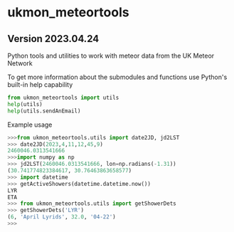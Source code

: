 # ukmon_meteortools
## Version 2023.04.24

Python tools and utilities to work with meteor data from the UK Meteor Network

To get more information about the submodules and functions use Python's built-in help capability

``` python
from ukmon_meteortools import utils
help(utils)
help(utils.sendAnEmail)
```

Example usage 
```python
>>>from ukmon_meteortools.utils import date2JD, jd2LST
>>> date2JD(2023,4,11,12,45,9)
2460046.0313541666
>>>import numpy as np
>>> jd2LST(2460046.0313541666, lon=np.radians(-1.31))
(30.741774823384617, 30.76463863658577)
>>> import datetime
>>> getActiveShowers(datetime.datetime.now())
LYR
ETA
>>> from ukmon_meteortools.utils import getShowerDets
>>> getShowerDets('LYR')
(6, 'April Lyrids', 32.0, '04-22')
>>>
```